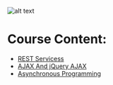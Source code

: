 ![alt text](https://quintagroup.com/cms/js/js-image/javascript-logo.png/@@images/8c64c4b9-4e1c-4c26-9b5e-78d85e3130a9.png "Logo Title Text 1")
# Course Content:

  * [REST Servicess](./03.JS_Applications/L01_REST_Services)
  * [AJAX And jQuery AJAX](./03.JS_Applications/L02_AJAX_And_jQuery_AJAX)
  * [Asynchronous Programming](./03.JS_Applications/L03_Asynchronous_Programming)
